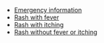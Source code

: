 -   <a href="#emergency-info" class="link__reverse-polarity">Emergency information</a>
-   <a href="#rash-with-fever" class="link__reverse-polarity">Rash with fever</a>
-   <a href="#rash-with-itching" class="link__reverse-polarity">Rash with itching</a>
-   <a href="#rash-without-fever-or-itching" class="link__reverse-polarity">Rash without fever or itching</a>